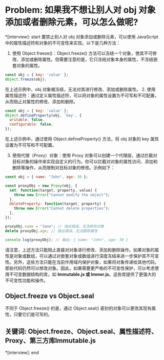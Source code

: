 # Problem: 如果我不想让别人对 obj 对象添加或者删除元素，可以怎么做呢?

*[interview]: start
要禁止别人对 obj 对象添加或删除元素，可以使用 JavaScript 中的属性描述符和对象的不可变性来实现。以下是几种方法：
1. 使用 Object.freeze()：Object.freeze() 方法可以冻结一个对象，使其不可修改、添加或删除属性。但需要注意的是，它只冻结对象本身的属性，不冻结嵌套对象的属性。
```js
const obj = { key: 'value' };
Object.freeze(obj);
```
在上述示例中，obj 对象被冻结，无法对其进行修改、添加或删除属性。
2. 使用属性描述符：通过定义属性描述符，可以将对象的属性设置为不可写和不可配置，从而阻止对属性的修改、添加和删除。
```js
const obj = { key: 'value' };
Object.defineProperty(obj, 'key', {
  writable: false,
  configurable: false,
});
```
在上述示例中，通过使用 Object.defineProperty() 方法，将 obj 对象的 key 属性设置为不可写和不可配置。

3. 使用代理（Proxy）对象：使用 Proxy 对象可以创建一个代理层，通过拦截对目标对象的操作来实现自定义的行为。你可以拦截对对象的属性访问、添加和删除等操作，从而限制对目标对象的修改。示例如下：
```js
const obj = { name: "John", age: 30 };

const proxyObj = new Proxy(obj, {
  set: function(target, property, value) {
    throw new Error("Cannot modify the object");
  },
  deleteProperty: function(target, property) {
    throw new Error("Cannot delete properties");
  },
});

proxyObj.name = "Jane"; // 抛出错误，无法修改对象
delete proxyObj.age; // 抛出错误，无法删除属性

console.log(proxyObj); // 输出: { name: "John", age: 30 }
```

请注意，上述方法只能阻止直接对对象进行修改、添加和删除操作。如果对象的属性是对象或数组，可以通过对嵌套对象或数组进行深度冻结来进一步保护其不可变性。另外，这些方法只能在当前作用域内保护对象，如果将对象传递给其他代码，那些代码仍然可以修改对象。因此，如果需要更严格的不可变性保护，可以考虑使用不可变数据结构的库，如 **Immutable.js 或 Immer.js**。这些库提供了更强大的不可变性功能和操作。

## Object.freeze vs Object.seal
不同于 Object.freeze() 的是，通过 Object.seal() 密封的对象可以更改其现有属性，只要它们是可写的。

## 关键词: Object.freeze、Object.seal、属性描述符、Proxy、第三方库Immutable.js
*[interview]: end
